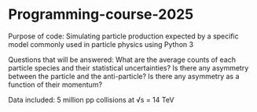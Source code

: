 # Programming-course-2025
Purpose of code:
  Simulating particle production expected by a specific model commonly used in particle physics using Python 3

Questions that will be answered:
  What are the average counts of each particle species and their statistical uncertainties?
  Is there any asymmetry between the particle and the anti-particle?
  Is there any asymmetry as a function of their momentum?

Data included:
  5 million pp collisions at √s = 14 TeV

